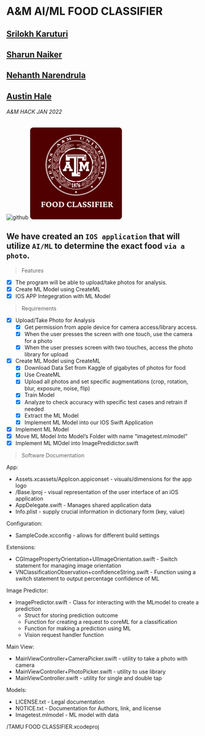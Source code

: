 # A&M AI/ML FOOD CLASSIFIER
## [Srilokh Karuturi](https://www.linkedin.com/in/srilokh-karuturi/)
## [Sharun Naiker](https://www.linkedin.com/in/sharun-naicker-17954a1a4/)
## [Nehanth Narendrula](https://www.linkedin.com/in/nehanth-narendrula-693a2b192/)
## [Austin Hale](https://www.linkedin.com/in/austin-hale-53940622b/)
###### A&M HACK JAN 2022

![github](https://myoctocat.com/assets/images/base-octocat.svg)
![logo](https://raw.githubusercontent.com/Nehanth/TAMU-FOOD-CLASSIFIER/a41feb07e76367070111845f971781b1e0d86598/App/Assets.xcassets/AppIcon.appiconset/Group%201-1.svg)

## We have created an `IOS application` that will utilize `AI/ML` to determine the exact food `via a photo`.

> Features
- [x] The program will be able to upload/take photos for analysis.
- [x] Create ML Model using CreateML
- [x] IOS APP Integegration with ML Model

> Requirements
- [x] Upload/Take Photo for Analysis
  - [x] Get permission from apple device for camera access/library access.
  - [x] When the user presses the screen with one touch, use the camera for a photo 
  - [x] When the user presses screen with two touches, access the photo library for upload 
- [x] Create ML Model using CreateML
  - [x] Download Data Set from Kaggle of gigabytes of photos for food
  - [x] Use CreateML
   - [x] Upload all photos and set specific augmentations (crop, rotation, blur, exposure, noise, flip)
   - [x] Train Model
   - [x] Analyze to check accuracy with specific test cases and retrain if needed
   - [x] Extract the ML Model
   - [x] Implement ML Model into our IOS Swift Application    
- [x] Implement ML Model
 - [x] Move ML Model Into Model’s Folder with name “imagetest.mlmodel” 
 - [x] Implement ML MOdel into ImagePredidictor.swift

> Software Documentation 

App:
 - Assets.xcassets/AppIcon.appiconset -  visuals/dimensions for the app logo
 - /Base.lproj - visual representation of the user interface of an iOS application
 - AppDelegate.swift - Manages shared application data
 - Info.plist - supply crucial information in dictionary form (key, value)

Configuration:
 - SampleCode.xcconfig - allows for different build settings
 
Extensions:
 - CGImagePropertyOrientation+UIImageOrientation.swift - Switch statement for managing image orientation
 - VNClassificationObservation+confidenceString.swift - Function using a switch statement to output percentage confidence of ML

Image Predictor:
 - ImagePredictor.swift - Class for interacting with the MLmodel to create a prediction
    - Struct for storing prediction outcome
    - Function for creating a request to coreML for a classification
    - Function for making a prediction using ML
    - Vision request handler function

Main View:
 - MainViewController+CameraPicker.swift - utility to take a photo with camera
 - MainViewController+PhotoPicker.swift - utility to use library
 - MainViewController.swift - utility for single and double tap

Models:
 - LICENSE.txt - Legal documentation
 - NOTICE.txt - Documentation for Authors, link, and license
 - Imagetest.mlmodel - ML model with data 
 
/TAMU FOOD CLASSIFIER.xcodeproj
